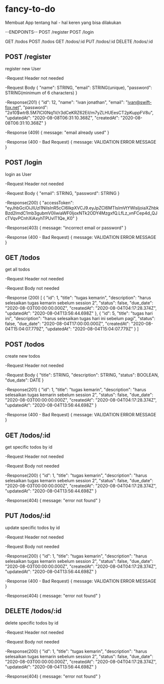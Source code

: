 # fancy-to-do
Membuat App tentang hal - hal keren yang bisa dilakukan

--ENDPOINTS--
POST /register
POST /login

GET /todos
POST /todos
GET /todos/:id
PUT /todos/:id
DELETE /todos/:id

## POST /register
register new User

-Request Header
not needed

-Request Body
{
    "name": STRING,
    "email": STRING(unique),
    "password": STRING(minimum of 6 characters)
}

-Response(201)
{
    "id": 12,
    "name": "ivan jonathan",
    "email": "ivan@swift-fox.net",
    "password": "$2a$10$wtrB.5M7ICI0Nq1V/r3dCeKRZ62Eil/m7yZLHUEesCT2pKuppFV8u",
    "updatedAt": "2020-08-08T06:31:10.368Z",
    "createdAt": "2020-08-08T06:31:10.368Z"
}

-Response (409)
{
    message: "email already used"
}

-Response (400 - Bad Request)
{
    message: VALIDATION ERROR MESSAGE
}

## POST /login
login as User

-Request Header
not needed

-Request Body
{
    "email": STRING,
    "password": STRING
}

-Response(200)
{
    "accessToken": "eyJhbGciOiJIUzI1NiIsInR5cCI6IkpXVCJ9.eyJpZCI6MTIsImVtYWlsIjoiaXZhbkBzd2lmdC1mb3gubmV0IiwiaWF0IjoxNTk2ODY4MzgxfQ.LfLz_vnFCep4d_QJcTVqvPCnhXiAxyhTPUvlT1Qe_K0"
}

-Response(403)
{
    message: "incorrect email or password"
}

-Response (400 - Bad Request)
{
    message: VALIDATION ERROR MESSAGE
}

## GET /todos
get all todos

-Request Header
not needed

-Request Body
not needed

-Response (200)
[
    {
        "id": 1,
        "title": "tugas kemarin",
        "description": "harus selesaikan tugas kemarin sebelum session 2",
        "status": false,
        "due_date": "2020-08-03T00:00:00.000Z",
        "createdAt": "2020-08-04T04:17:28.374Z",
        "updatedAt": "2020-08-04T13:56:44.698Z"
    },
    {
        "id": 5,
        "title": "tugas hari ini",
        "description": "harus selesaikan tugas hari ini sebelum pagi",
        "status": false,
        "due_date": "2020-08-04T17:00:00.000Z",
        "createdAt": "2020-08-04T15:04:07.779Z",
        "updatedAt": "2020-08-04T15:04:07.779Z"
    }
]

## POST /todos
create new todos

-Request Header
not needed

-Request Body
{
    "title": STRING,
    "description": STRING,
    "status": BOOLEAN,
    "due_date": DATE
}

-Response(201)
{
    "id": 1,
    "title": "tugas kemarin",
    "description": "harus selesaikan tugas kemarin sebelum session 2",
    "status": false,
    "due_date": "2020-08-03T00:00:00.000Z",
    "createdAt": "2020-08-04T04:17:28.374Z",
    "updatedAt": "2020-08-04T13:56:44.698Z"
}

-Response (400 - Bad Request)
{
    message: VALIDATION ERROR MESSAGE
}

## GET /todos/:id
get specific todos by id

-Request Header
not needed

-Request Body
not needed

-Response(200)
{
    "id": 1,
    "title": "tugas kemarin",
    "description": "harus selesaikan tugas kemarin sebelum session 2",
    "status": false,
    "due_date": "2020-08-03T00:00:00.000Z",
    "createdAt": "2020-08-04T04:17:28.374Z",
    "updatedAt": "2020-08-04T13:56:44.698Z"
}

-Response(404)
{
    message: "error not found"
}

## PUT /todos/:id
update specific todos by id

-Request Header
not needed

-Request Body
not needed

-Response(200)
{
    "id": 1,
    "title": "tugas kemarin",
    "description": "harus selesaikan tugas kemarin sebelum session 2",
    "status": false,
    "due_date": "2020-08-03T00:00:00.000Z",
    "createdAt": "2020-08-04T04:17:28.374Z",
    "updatedAt": "2020-08-04T13:56:44.698Z"
}

-Response (400 - Bad Request)
{
    message: VALIDATION ERROR MESSAGE
}

-Response(404)
{
    message: "error not found"
}

## DELETE /todos/:id
delete specific todos by id

-Request Header
not needed

-Request Body
not needed

-Response(200)
{
    "id": 1,
    "title": "tugas kemarin",
    "description": "harus selesaikan tugas kemarin sebelum session 2",
    "status": false,
    "due_date": "2020-08-03T00:00:00.000Z",
    "createdAt": "2020-08-04T04:17:28.374Z",
    "updatedAt": "2020-08-04T13:56:44.698Z"
}

-Response(404)
{
    message: "error not found"
}
